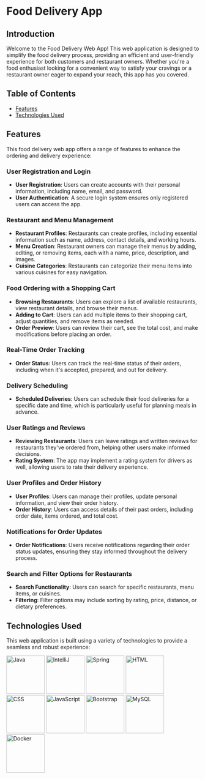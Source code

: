 # Food Delivery App

## Introduction

Welcome to the Food Delivery Web App! This web application is designed to simplify the food delivery process, providing an efficient and user-friendly experience for both customers and restaurant owners. Whether you're a food enthusiast looking for a convenient way to satisfy your cravings or a restaurant owner eager to expand your reach, this app has you covered.

## Table of Contents

- [Features](#features)
- [Technologies Used](#technologies-used)

## Features

This food delivery web app offers a range of features to enhance the ordering and delivery experience:

### User Registration and Login
- **User Registration**: Users can create accounts with their personal information, including name, email, and password.
- **User Authentication**: A secure login system ensures only registered users can access the app.

### Restaurant and Menu Management
- **Restaurant Profiles**: Restaurants can create profiles, including essential information such as name, address, contact details, and working hours.
- **Menu Creation**: Restaurant owners can manage their menus by adding, editing, or removing items, each with a name, price, description, and images.
- **Cuisine Categories**: Restaurants can categorize their menu items into various cuisines for easy navigation.

### Food Ordering with a Shopping Cart
- **Browsing Restaurants**: Users can explore a list of available restaurants, view restaurant details, and browse their menus.
- **Adding to Cart**: Users can add multiple items to their shopping cart, adjust quantities, and remove items as needed.
- **Order Preview**: Users can review their cart, see the total cost, and make modifications before placing an order.

### Real-Time Order Tracking
- **Order Status**: Users can track the real-time status of their orders, including when it's accepted, prepared, and out for delivery.

### Delivery Scheduling
- **Scheduled Deliveries**: Users can schedule their food deliveries for a specific date and time, which is particularly useful for planning meals in advance.

### User Ratings and Reviews
- **Reviewing Restaurants**: Users can leave ratings and written reviews for restaurants they've ordered from, helping other users make informed decisions.
- **Rating System**: The app may implement a rating system for drivers as well, allowing users to rate their delivery experience.

### User Profiles and Order History
- **User Profiles**: Users can manage their profiles, update personal information, and view their order history.
- **Order History**: Users can access details of their past orders, including order date, items ordered, and total cost.

### Notifications for Order Updates
- **Order Notifications**: Users receive notifications regarding their order status updates, ensuring they stay informed throughout the delivery process.

### Search and Filter Options for Restaurants
- **Search Functionality**: Users can search for specific restaurants, menu items, or cuisines.
- **Filtering**: Filter options may include sorting by rating, price, distance, or dietary preferences.

## Technologies Used

This web application is built using a variety of technologies to provide a seamless and robust experience:

<img src="https://camo.githubusercontent.com/65b616ed4448c46e59c11345a1d49a01adc6d51f9bd6e93ee61d29573e04c597/68747470733a2f2f63646e2e6a7364656c6976722e6e65742f67682f64657669636f6e732f64657669636f6e2f69636f6e732f6a6176612f6a6176612d6f726967696e616c2d776f72646d61726b2e737667" alt="Java" width="100px"> <img src="https://camo.githubusercontent.com/f0370f3415107d0e2c7a4d6ec5b3d8f09dce89d2d7f2ff235fef39c34f47d33f/68747470733a2f2f63646e2e6a7364656c6976722e6e65742f67682f64657669636f6e732f64657669636f6e2f69636f6e732f696e74656c6c696a2f696e74656c6c696a2d6f726967696e616c2d776f72646d61726b2e737667" alt="IntelliJ" width="100px"> <img src="https://camo.githubusercontent.com/a8e2a5e36df66e1a1c36912287b4dbc5e72fa5d154ab191b7fc5c6e1f32fc8fd/68747470733a2f2f63646e2e6a7364656c6976722e6e65742f67682f64657669636f6e732f64657669636f6e2f69636f6e732f737072696e672f737072696e672d6f726967696e616c2d776f72646d61726b2e737667" alt="Spring" width="100px"> <img src="https://camo.githubusercontent.com/984b2a88651f862c502e3881c6fa5d27f077948241fe49684a0879cae28014e2/68747470733a2f2f63646e2e6a7364656c6976722e6e65742f67682f64657669636f6e732f64657669636f6e2f69636f6e732f68746d6c352f68746d6c352d6f726967696e616c2d776f72646d61726b2e737667" alt="HTML" width="100px"> <img src="https://camo.githubusercontent.com/7894f44095e8df88e2c12b0f2c91441ca66d029cf10ae3c068362bb9e68d3df9/68747470733a2f2f63646e2e6a7364656c6976722e6e65742f67682f64657669636f6e732f64657669636f6e2f69636f6e732f637373332f637373332d6f726967696e616c2d776f72646d61726b2e737667" alt="CSS" width="100px"> <img src="https://camo.githubusercontent.com/442c452cb73752bb1914ce03fce2017056d651a2099696b8594ddf5ccc74825e/68747470733a2f2f63646e2e6a7364656c6976722e6e65742f67682f64657669636f6e732f64657669636f6e2f69636f6e732f6a6176617363726970742f6a6176617363726970742d6f726967696e616c2e737667" alt="JavaScript" width="100px"> <img src="https://camo.githubusercontent.com/5ebe1fd1f097f2d102afc056f1ff23bb13d46f502b066d9cc923b6a9f17d415c/68747470733a2f2f63646e2e6a7364656c6976722e6e65742f67682f64657669636f6e732f64657669636f6e2f69636f6e732f626f6f7473747261702f626f6f7473747261702d6f726967696e616c2d776f72646d61726b2e737667" alt="Bootstrap" width="100px"> <img src="https://camo.githubusercontent.com/ad7293939c16e73991b8d60763373b710bf9e96923595e8dd90fb7dee464e9ce/68747470733a2f2f63646e2e6a7364656c6976722e6e65742f67682f64657669636f6e732f64657669636f6e2f69636f6e732f6d7973716c2f6d7973716c2d6f726967696e616c2d776f72646d61726b2e737667" alt="MySQL" width="100px"> <img src="https://camo.githubusercontent.com/fc836983ed18b80caef906c8f1593bcfd4f5c8c587f51a911b1cb4d657a9588b/68747470733a2f2f63646e2e6a7364656c6976722e6e65742f67682f64657669636f6e732f64657669636f6e2f69636f6e732f646f636b65722f646f636b65722d6f726967696e616c2d776f72646d61726b2e737667" alt="Docker" width="100px">
